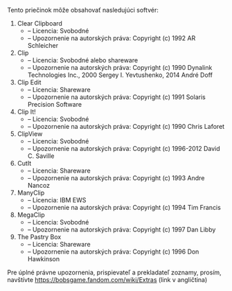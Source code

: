 Tento priečinok môže obsahovať nasledujúci softvér:

1. Clear Clipboard
   - – Licencia: Svobodné
   - – Upozornenie na autorských práva: Copyright (c) 1992 AR Schleicher
2. Clip
   - – Licencia: Svobodné alebo shareware
   - – Upozornenie na autorských práva: Copyright (c) 1990 Dynalink Technologies Inc., 2000 Sergey I. Yevtushenko, 2014 André Doff
3. Clip Edit
   - – Licencia: Shareware
   - – Upozornenie na autorských práva: Copyright (c) 1991 Solaris Precision Software
4. Clip It!
   - – Licencia: Svobodné
   - – Upozornenie na autorských práva: Copyright (c) 1990 Chris Laforet
5. ClipView
   - – Licencia: Svobodné
   - – Upozornenie na autorských práva: Copyright (c) 1996-2012 David C. Saville
6. CutIt
   - – Licencia: Shareware
   - – Upozornenie na autorských práva: Copyright (c) 1993 Andre Nancoz
7. ManyClip
   - – Licencia: IBM EWS
   - – Upozornenie na autorských práva: Copyright (c) 1994 Tim Francis
8. MegaClip
   - – Licencia: Svobodné
   - – Upozornenie na autorských práva: Copyright (c) 1997 Dan Libby
9. The Pastry Box
   - – Licencia: Shareware
   - – Upozornenie na autorských práva: Copyright (c) 1996 Don Hawkinson

Pre úplné právne upozornenia, prispievateľ a prekladateľ zoznamy, prosím, navštívte https://bobsgame.fandom.com/wiki/Extras (link v angličtina)
